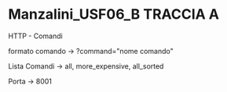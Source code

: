 # Manzalini_USF06_B TRACCIA A

HTTP - Comandi


formato comando -> ?command="nome comando" 

Lista Comandi -> all, more_expensive, all_sorted 

Porta -> 8001
